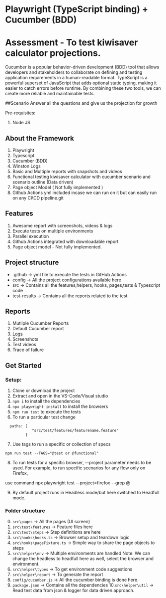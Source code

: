 # Playwright (TypeScript binding) + Cucumber (BDD)
# Assessment - To test kiwisaver calculator projections.

Cucumber is a popular behavior-driven development (BDD) tool that allows developers and stakeholders
to collaborate on defining and testing application requirements in a human-readable format. 
TypeScript is a powerful superset of JavaScript that adds optional static typing, 
making it easier to catch errors before runtime.
By combining these two tools, we can create more reliable and maintainable tests.

##Scenario
Answer all the questions and give us the projection for growth

Pre-requisites:
1. Node JS

## About the Framework
1.  Playwright
2.  Typescript
3.  Cucumber (BDD)
4.  Winston Logs
5.  Basic and Multiple reports with snapshots and videos
6.  Functional testing kiwisaver calculator with cucumber scenario and scenario outline (Data driven)
7.  Page object Model ( Not fully implemented )
8.  Github Actions yml included incase we can run on it but can easily run on any CI\CD pipeline.git 

## Features

1. Awesome report with screenshots, videos & logs
2. Execute tests on multiple environments 
3. Parallel execution
4. Github Actions integrated with downloadable report
5. Page object model - Not fully implemented.

## Project structure

- .github -> yml file to execute the tests in GitHub Actions
- config -> All the project configurations available here
- src -> Contains all the features,helpers, hooks, pages,tests & Typescript code
- test-results -> Contains all the reports related to the test.

## Reports

1. Mutilple Cucumber Reports
2. Default Cucumber report
3. [Logs](https://www.npmjs.com/package/winston)
4. Screenshots
5. Test videos
6. Trace of failure

## Get Started

### Setup:

1. Clone or download the project
2. Extract and open in the VS-Code/Visual studio
3. `npm i` to install the dependencies
4. `npx playwright install` to install the browsers
5. `npm run test` to execute the tests
6. To run a particular test change  
```
  paths: [
            "src/test/features/featurename.feature"
         ] 
```
7. Use tags to run a specific or collection of specs
```
npm run test --TAGS="@test or @functional"
```

8.  To run tests for a specific browser, --project parameter needs to be used.
 For example, to run specific scenarios for any flow only on Firefox, 

use command npx playwright test --project=firefox --grep @<scenario name>

9. By default project runs in Headless mode/but here switched to Headfull mode.

### Folder structure
0. `src\pages` -> All the pages (UI screen)
1. `src\test\features` -> Feature files here
2. `src\test\steps` -> Step definitions are here
3. `src\hooks\hooks.ts` -> Browser setup and teardown logic
4. `src\hooks\pageFixture.ts` -> Simple way to share the page objects to steps
5. `src\helper\env` -> Multiple environments are handled
 Note: We can change the headless to headfull here as well, select the browser and environment.
6. `src\helper\types` -> To get environment code suggestions
7. `src\helper\report` -> To generate the report
8. `config/cucumber.js` -> All the cucumber binding is done here.
9. `package.json` -> Contains all the dependencies
10.`src\helper\util` -> Read test data from json & logger for data driven approach.
